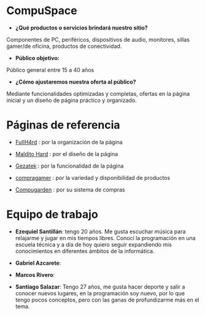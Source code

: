 # CompuSpace

* **¿Qué productos o servicios brindará nuestro sitio?** 

Componentes de PC, periféricos, dispositivos de audio, monitores, 
sillas gamer/de oficina, productos de conectividad.

* **Público objetivo:**

Público general entre 15 a 40 años 

* **¿Cómo ajustaremos nuestra oferta al público?**

Mediante funcionalidades optimizadas y completas, ofertas en la página inicial y
un diseño de página práctico y organizado.


# Páginas de referencia 

* [FullH4rd](https://www.fullh4rd.com.ar) : por la organización de la página

* [Maldito Hard](https://www.malditohard.com.ar) : por el diseño de la página 

* [Gezatek](https://www.gezatek.com.ar) : por la funcionalidad de la página 

* [compragamer](https://compragamer.com) : por la variedad y disponibilidad de productos 

* [Compugarden](https://www.compugarden.com.ar) : por su sistema de compras 

# Equipo de trabajo

* **Ezequiel Santillán**: tengo 20 años. Me gusta escuchar música para relajarme
y jugar en mis tiempos libres. Conocí la programación en una escuela técnica y a día de hoy 
quiero seguir expandiendo mis conocimientos en diferentes ámbitos de la informática. 

* **Gabriel Azcarete**: 

* **Marcos Rivero**: 

* **Santiago Salazar**: Tengo 27 años, me gusta hacer deporte y salir a conocer nuevos lugares, en la programación soy nuevo, por lo que tengo pocos conceptos, pero con las ganas de profundizarme más en el tema.
